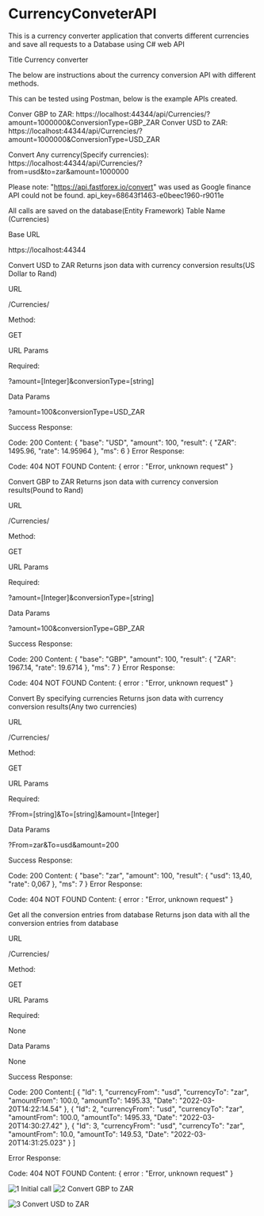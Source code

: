# CurrencyConveterAPI
This is a currency converter application that converts different currencies and save all requests to a Database using C# web API

Title
Currency converter


The below are instructions about the currency conversion API with different methods.

This can be tested using Postman, below is the example APIs created.

Conver GBP to ZAR: https://localhost:44344/api/Currencies/?amount=1000000&ConversionType=GBP_ZAR
Conver USD to ZAR: https://localhost:44344/api/Currencies/?amount=1000000&ConversionType=USD_ZAR

Convert Any currency(Specify currencies): https://localhost:44344/api/Currencies/?from=usd&to=zar&amount=1000000

Please note: "https://api.fastforex.io/convert" was used as Google finance API could not be found.
api_key=68643f1463-e0beec1960-r9011e

All calls are saved on the database(Entity Framework) 
Table Name (Currencies)

Base URL

https://localhost:44344

Convert USD to ZAR
Returns json data with currency conversion results(US Dollar to Rand)

URL

/Currencies/

Method:

GET

URL Params

Required:

?amount=[Integer]&conversionType=[string]

Data Params

?amount=100&conversionType=USD_ZAR

Success Response:

Code: 200
Content: {
    "base": "USD",
    "amount": 100,
    "result": {
        "ZAR": 1495.96,
        "rate": 14.95964
    },
    "ms": 6
}
Error Response:

Code: 404 NOT FOUND
Content: { error : "Error, unknown request" }

Convert GBP to ZAR
Returns json data with currency conversion results(Pound to Rand)

URL

/Currencies/

Method:

GET

URL Params

Required:

?amount=[Integer]&conversionType=[string]

Data Params

?amount=100&conversionType=GBP_ZAR

Success Response:

Code: 200
Content: {
    "base": "GBP",
    "amount": 100,
    "result": {
        "ZAR": 1967.14,
        "rate": 19.6714
    },
    "ms": 7
}
Error Response:

Code: 404 NOT FOUND
Content: { error : "Error, unknown request" }

Convert By specifying currencies
Returns json data with currency conversion results(Any two currencies)

URL

/Currencies/

Method:

GET

URL Params

Required:

?From=[string]&To=[string]&amount=[Integer]

Data Params

?From=zar&To=usd&amount=200

Success Response:

Code: 200
Content: {
    "base": "zar",
    "amount": 100,
    "result": {
        "usd": 13,40,
        "rate": 0,067
    },
    "ms": 7
}
Error Response:

Code: 404 NOT FOUND
Content: { error : "Error, unknown request" }

Get all the conversion entries from database
Returns json data with all the conversion entries from database

URL

/Currencies/

Method:

GET

URL Params

Required:

None

Data Params

None

Success Response:

Code: 200
Content:[
    {
        "Id": 1,
        "currencyFrom": "usd",
        "currencyTo": "zar",
        "amountFrom": 100.0,
        "amountTo": 1495.33,
        "Date": "2022-03-20T14:22:14.54"
    },
    {
        "Id": 2,
        "currencyFrom": "usd",
        "currencyTo": "zar",
        "amountFrom": 100.0,
        "amountTo": 1495.33,
        "Date": "2022-03-20T14:30:27.42"
    },
    {
        "Id": 3,
        "currencyFrom": "usd",
        "currencyTo": "zar",
        "amountFrom": 10.0,
        "amountTo": 149.53,
        "Date": "2022-03-20T14:31:25.023"
    }
]


Error Response:

Code: 404 NOT FOUND
Content: { error : "Error, unknown request" }


![1 Initial call](https://user-images.githubusercontent.com/38631559/159363248-e5de79da-86be-4079-b0a7-93b8ad98c251.png)
![2  Convert GBP to ZAR](https://user-images.githubusercontent.com/38631559/159363275-5951bb97-8c5d-4202-8c13-4bdbd401a8ea.png)

![3  Convert USD to ZAR](https://user-images.githubusercontent.com/38631559/159363287-fa6bd2f4-59b8-48f0-8dfa-0661395696fc.png)





